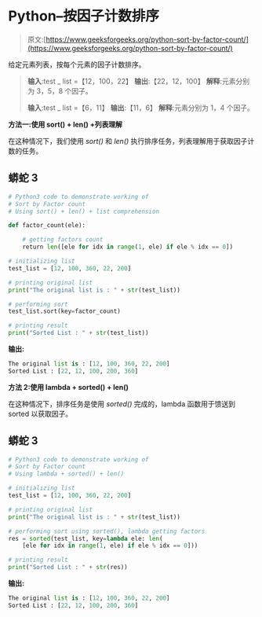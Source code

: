 # Python–按因子计数排序

> 原文:[https://www.geeksforgeeks.org/python-sort-by-factor-count/](https://www.geeksforgeeks.org/python-sort-by-factor-count/)

给定元素列表，按每个元素的因子计数排序。

> **输入**:test _ list =【12，100，22】
> **输出**:【22，12，100】
> **解释**:元素分别为 3，5，8 个因子。
> 
> **输入**:test _ list =【6，11】
> **输出**:【11，6】
> **解释**:元素分别为 1，4 个因子。

**方法一:使用 sort() + len() +列表理解**

在这种情况下，我们使用 *sort()* 和 *len()* 执行排序任务，列表理解用于获取因子计数的任务。

## 蟒蛇 3

```py
# Python3 code to demonstrate working of
# Sort by Factor count
# Using sort() + len() + list comprehension

def factor_count(ele):

    # getting factors count
    return len([ele for idx in range(1, ele) if ele % idx == 0])

# initializing list
test_list = [12, 100, 360, 22, 200]

# printing original list
print("The original list is : " + str(test_list))

# performing sort
test_list.sort(key=factor_count)

# printing result
print("Sorted List : " + str(test_list))
```

**输出:**

```py
The original list is : [12, 100, 360, 22, 200]
Sorted List : [22, 12, 100, 200, 360]

```

**方法 2:使用 lambda + sorted() + len()**

在这种情况下，排序任务是使用 *sorted()* 完成的，lambda 函数用于馈送到 sorted 以获取因子。

## 蟒蛇 3

```py
# Python3 code to demonstrate working of
# Sort by Factor count
# Using lambda + sorted() + len()

# initializing list
test_list = [12, 100, 360, 22, 200]

# printing original list
print("The original list is : " + str(test_list))

# performing sort using sorted(), lambda getting factors
res = sorted(test_list, key=lambda ele: len(
    [ele for idx in range(1, ele) if ele % idx == 0]))

# printing result
print("Sorted List : " + str(res))
```

**输出:**

```py
The original list is : [12, 100, 360, 22, 200]
Sorted List : [22, 12, 100, 200, 360] 

```